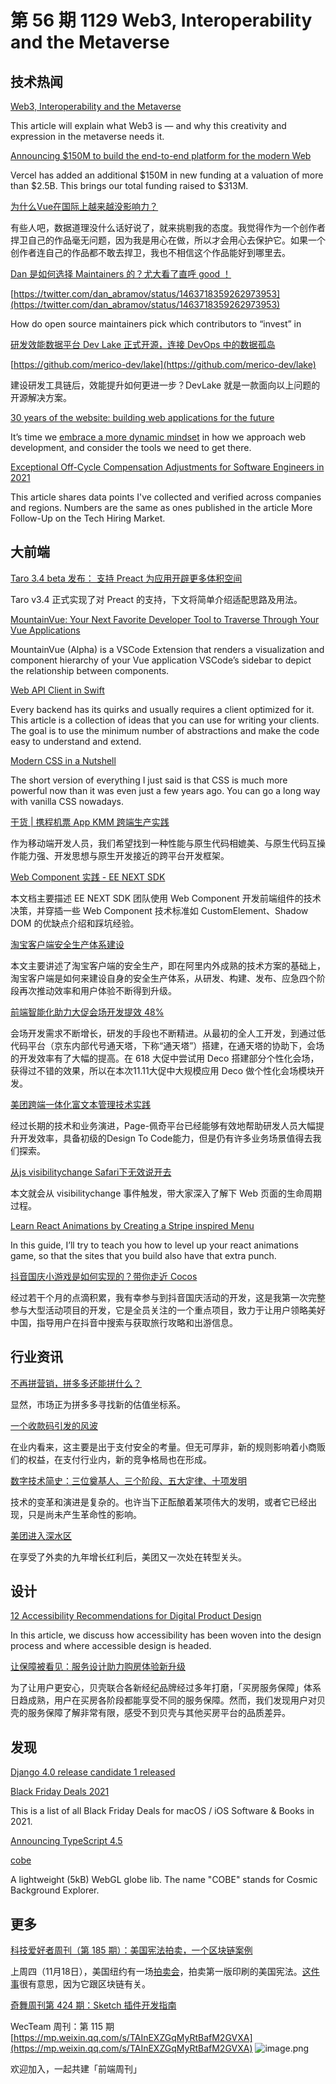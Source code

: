 # 第 56 期 1129 Web3, Interoperability and the Metaverse
## 技术热闻
[Web3, Interoperability and the Metaverse](https://medium.com/building-the-metaverse/web3-interoperability-and-the-metaverse-5b252dc39da)

This article will explain what Web3 is — and why this creativity and expression in the metaverse needs it.

[Announcing $150M to build the end-to-end platform for the modern Web](https://vercel.com/blog/vercel-funding-series-d-and-valuation)

Vercel has added an additional $150M in new funding at a valuation of more than $2.5B. This brings our total funding raised to $313M.

[为什么Vue在国际上越来越没影响力？](https://www.zhihu.com/question/472193255/answer/2235015723)

有些人吧，数据道理没什么话好说了，就来挑剔我的态度。我觉得作为一个创作者捍卫自己的作品毫无问题，因为我是用心在做，所以才会用心去保护它。如果一个创作者连自己的作品都不敢去捍卫，我也不相信这个作品能好到哪里去。

[Dan 是如何选择 Maintainers 的？尤大看了直呼 good ！](https://mp.weixin.qq.com/s/-rV-j61E31Rh4-V4A0tLYg)


[https://twitter.com/dan_abramov/status/1463718359262973953](https://twitter.com/dan_abramov/status/1463718359262973953)

How do open source maintainers pick which contributors to “invest” in

[研发效能数据平台 Dev Lake 正式开源，连接 DevOps 中的数据孤岛](https://mp.weixin.qq.com/s/SSGQlSZW8zMtJVHizGdxsg)


[https://github.com/merico-dev/lake](https://github.com/merico-dev/lake)

建设研发工具链后，效能提升如何更进一步？DevLake 就是一款面向以上问题的开源解决方案。

[30 years of the website: building web applications for the future](https://www.fastly.com/blog/30-years-of-the-website-building-web-applications-for-the-future)

It’s time we [embrace a more dynamic mindset](https://www.fastly.com/blog/30-years-of-the-website-meeting-the-demands-of-the-future) in how we approach web development, and consider the tools we need to get there. 

[Exceptional Off-Cycle Compensation Adjustments for Software Engineers in 2021](https://blog.pragmaticengineer.com/off-cycle-compensation-adjustments-for-software-engineers-in-2021/)

This article shares data points I've collected and verified across companies and regions. Numbers are the same as ones published in the article More Follow-Up on the Tech Hiring Market.

## 大前端
[Taro 3.4 beta 发布： 支持 Preact 为应用开辟更多体积空间](https://mp.weixin.qq.com/s/UKRp_bRkfgTG06ObVAEVQw)

Taro v3.4 正式实现了对 Preact 的支持，下文将简单介绍适配思路及用法。

[MountainVue: Your Next Favorite Developer Tool to Traverse Through Your Vue Applications](https://medium.com/@ryanlim301/mountainvue-your-next-favorite-developer-tool-to-traverse-through-your-vue-applications-34e2319d552a)

MountainVue (Alpha) is a VSCode Extension that renders a visualization and component hierarchy of your Vue application VSCode’s sidebar to depict the relationship between components.

[Web API Client in Swift](https://kean.blog/post/new-api-client)

Every backend has its quirks and usually requires a client optimized for it. This article is a collection of ideas that you can use for writing your clients. The goal is to use the minimum number of abstractions and make the code easy to understand and extend.

[Modern CSS in a Nutshell](https://cloudfour.com/thinks/modern-css-in-a-nutshell/)

The short version of everything I just said is that CSS is much more powerful now than it was even just a few years ago. You can go a long way with vanilla CSS nowadays.

[干货 | 携程机票 App KMM 跨端生产实践](https://mp.weixin.qq.com/s/gQNPO5iNFH1OQ-ygqjNfTA)

作为移动端开发人员，我们希望找到一种性能与原生代码相媲美、与原生代码互操作能力强、开发思想与原生开发接近的跨平台开发框架。

[Web Component 实践 - EE NEXT SDK](https://mp.weixin.qq.com/s/F5P0hySgkjQ2LEowwQfSsw)

本文档主要描述 EE NEXT SDK 团队使用 Web Component 开发前端组件的技术决策，并穿插一些 Web Component 技术标准如 CustomElement、Shadow DOM 的优缺点介绍和踩坑经验。

[淘宝客户端安全生产体系建设](https://mp.weixin.qq.com/s/ozjk76yFg-PF3eTfoJIbfQ)

本文主要讲述了淘宝客户端的安全生产，即在阿里内外成熟的技术方案的基础上，淘宝客户端是如何来建设自身的安全生产体系，从研发、构建、发布、应急四个阶段再次推动效率和用户体验不断得到升级。

[前端智能化助力大促会场开发提效 48%](https://mp.weixin.qq.com/s/5IKqy404OX8GdxttNHq6ow)

会场开发需求不断增长，研发的手段也不断精进。从最初的全人工开发，到通过低代码平台（京东内部代号通天塔，下称“通天塔”）搭建，在通天塔的协助下，会场的开发效率有了大幅的提高。在 618 大促中尝试用 Deco 搭建部分个性化会场，获得过不错的效果，所以在本次11.11大促中大规模应用 Deco 做个性化会场模块开发。

[美团跨端一体化富文本管理技术实践](https://tech.meituan.com/2021/11/25/page-webide-thrift.html)

经过长期的技术和业务演进，Page-佩奇平台已经能够有效地帮助研发人员大幅提升开发效率，具备初级的Design To Code能力，但是仍有许多业务场景值得去我们探索。

[从js visibilitychange Safari下无效说开去](https://www.zhangxinxu.com/wordpress/2021/11/js-visibilitychange-pagehide-lifecycle/)

本文就会从 visibilitychange 事件触发，带大家深入了解下 Web 页面的生命周期过程。

[Learn React Animations by Creating a Stripe inspired Menu](https://www.mikealche.com/software-development/learn-react-animations-by-creating-a-stripe-inspired-menu)

In this guide, I’ll try to teach you how to level up your react animations game, so that the sites that you build also have that extra punch.

[抖音国庆小游戏是如何实现的？带你走近 Cocos](https://mp.weixin.qq.com/s/cQ9S20Uxm6lir2pa1RF2cA)

经过若干个月的点滴积累，我有幸参与到抖音国庆活动的开发，这是我第一次完整参与大型活动项目的开发，它是全员关注的一个重点项目，致力于让用户领略美好中国，指导用户在抖音中搜索与获取旅行攻略和出游信息。

## 行业资讯
[不再拼营销，拼多多还能拼什么？](https://mp.weixin.qq.com/s/C424sKv2_GyBj8SkS-kywg)

显然，市场正为拼多多寻找新的估值坐标系。

[一个收款码引发的风波](https://mp.weixin.qq.com/s/-h9hG7KjceBvKAIRVNv_Aw)

在业内看来，这主要是出于支付安全的考量。但无可厚非，新的规则影响着小商贩们的权益，在支付行业内，新的竞争格局也在形成。

[数字技术简史：三位奠基人、三个阶段、五大定律、十项发明](https://mp.weixin.qq.com/s/YnoW0jKJ9juUjSBlcDqFeQ)

技术的变革和演进是复杂的。也许当下正酝酿着某项伟大的发明，或者它已经出现，只是尚未产生革命性的影响。

[美团进入深水区](https://mp.weixin.qq.com/s/3yo_1i3fzkrr2hf0U0zrCQ)

在享受了外卖的九年增长红利后，美团又一次处在转型关头。

## 设计
[12 Accessibility Recommendations for Digital Product Design](https://www.nearform.com/blog/12-accessibility-recommendations-designers/)

In this article, we discuss how accessibility has been woven into the design process and where accessible design is headed.

[让保障被看见：服务设计助力购房体验新升级](https://mp.weixin.qq.com/s/IMWqI_o6kemdLPcpiO7PsA)

为了让用户更安心，贝壳联合各新经纪品牌经过多年打磨，「买房服务保障」体系日趋成熟，用户在买房各阶段都能享受不同的服务保障。然而，我们发现用户对贝壳的服务保障了解非常有限，感受不到贝壳与其他买房平台的品质差异。

## 发现
[Django 4.0 release candidate 1 released](https://www.djangoproject.com/weblog/2021/nov/22/django-40-rc1/)


[Black Friday Deals 2021](https://github.com/mRs-/Black-Friday-Deals)

This is a list of all Black Friday Deals for macOS / iOS Software & Books in 2021.

[Announcing TypeScript 4.5](https://devblogs.microsoft.com/typescript/announcing-typescript-4-5/)


[cobe](https://github.com/shuding/cobe)

A lightweight (5kB) WebGL globe lib. The name "COBE" stands for Cosmic Background Explorer.

## 更多
[科技爱好者周刊（第 185 期）：美国宪法拍卖，一个区块链案例](http://www.ruanyifeng.com/blog/2021/11/weekly-issue-185.html)

上周四（11月18日），美国纽约有一场[拍卖会](https://www.sothebys.com/en/digital-catalogues/the-constitution-of-the-united-states)，拍卖第一版印刷的美国宪法。[这件事](https://www.sohu.com/a/502141771_267106)很有意思，因为它跟区块链有关。

[奇舞周刊第 424 期：Sketch 插件开发指南](https://mp.weixin.qq.com/s/EY6cCi8TubuWqBCOkZLa0A)


WecTeam 周刊：第 115 期[https://mp.weixin.qq.com/s/TAInEXZGqMyRtBafM2GVXA](https://mp.weixin.qq.com/s/TAInEXZGqMyRtBafM2GVXA)
![image.png](https://cdn.nlark.com/yuque/0/2020/png/85771/1605930034828-7fc81343-651f-4a15-8465-eebe5a23cf61.png#crop=0&crop=0&crop=1&crop=1&height=31&id=C5Hpa&margin=%5Bobject%20Object%5D&name=image.png&originHeight=90&originWidth=2186&originalType=binary&ratio=1&rotation=0&showTitle=false&size=14325&status=done&style=none&title=&width=746)


欢迎加入，一起共建「前端周刊」
